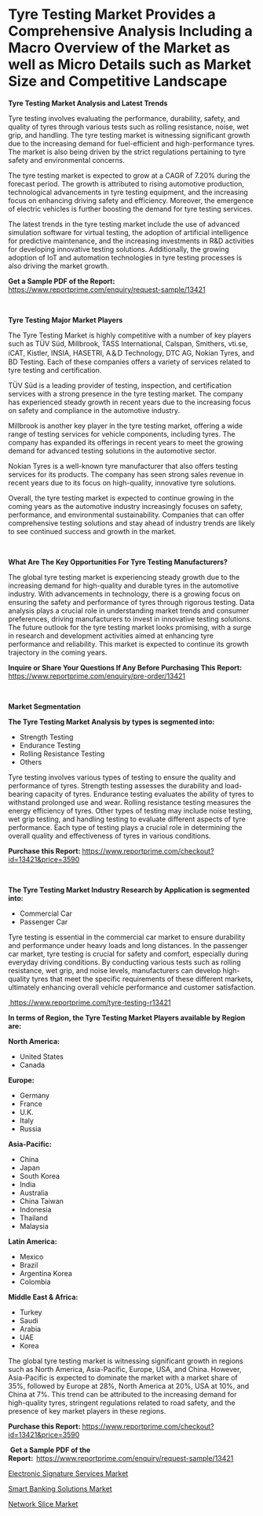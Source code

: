 <p><h1>Tyre Testing Market Provides a Comprehensive Analysis Including a Macro Overview of the Market as well as Micro Details such as Market Size and Competitive Landscape</h1></p><p><strong>Tyre Testing Market Analysis and Latest Trends</strong></p>
<p><p>Tyre testing involves evaluating the performance, durability, safety, and quality of tyres through various tests such as rolling resistance, noise, wet grip, and handling. The tyre testing market is witnessing significant growth due to the increasing demand for fuel-efficient and high-performance tyres. The market is also being driven by the strict regulations pertaining to tyre safety and environmental concerns.</p><p>The tyre testing market is expected to grow at a CAGR of 7.20% during the forecast period. The growth is attributed to rising automotive production, technological advancements in tyre testing equipment, and the increasing focus on enhancing driving safety and efficiency. Moreover, the emergence of electric vehicles is further boosting the demand for tyre testing services.</p><p>The latest trends in the tyre testing market include the use of advanced simulation software for virtual testing, the adoption of artificial intelligence for predictive maintenance, and the increasing investments in R&D activities for developing innovative testing solutions. Additionally, the growing adoption of IoT and automation technologies in tyre testing processes is also driving the market growth.</p></p>
<p><strong>Get a Sample PDF of the Report:&nbsp;</strong> <a href="https://www.reportprime.com/enquiry/request-sample/13421">https://www.reportprime.com/enquiry/request-sample/13421</a></p>
<p>&nbsp;</p>
<p><strong>Tyre Testing Major Market Players</strong></p>
<p><p>The Tyre Testing Market is highly competitive with a number of key players such as TÜV Süd, Millbrook, TASS International, Calspan, Smithers, vti.se, iCAT, Kistler, INSIA, HASETRI, A＆D Technology, DTC AG, Nokian Tyres, and BD Testing. Each of these companies offers a variety of services related to tyre testing and certification.</p><p>TÜV Süd is a leading provider of testing, inspection, and certification services with a strong presence in the tyre testing market. The company has experienced steady growth in recent years due to the increasing focus on safety and compliance in the automotive industry.</p><p>Millbrook is another key player in the tyre testing market, offering a wide range of testing services for vehicle components, including tyres. The company has expanded its offerings in recent years to meet the growing demand for advanced testing solutions in the automotive sector.</p><p>Nokian Tyres is a well-known tyre manufacturer that also offers testing services for its products. The company has seen strong sales revenue in recent years due to its focus on high-quality, innovative tyre solutions.</p><p>Overall, the tyre testing market is expected to continue growing in the coming years as the automotive industry increasingly focuses on safety, performance, and environmental sustainability. Companies that can offer comprehensive testing solutions and stay ahead of industry trends are likely to see continued success and growth in the market.</p></p>
<p>&nbsp;</p>
<p><strong>What Are The Key Opportunities For Tyre Testing Manufacturers?</strong></p>
<p><p>The global tyre testing market is experiencing steady growth due to the increasing demand for high-quality and durable tyres in the automotive industry. With advancements in technology, there is a growing focus on ensuring the safety and performance of tyres through rigorous testing. Data analysis plays a crucial role in understanding market trends and consumer preferences, driving manufacturers to invest in innovative testing solutions. The future outlook for the tyre testing market looks promising, with a surge in research and development activities aimed at enhancing tyre performance and reliability. This market is expected to continue its growth trajectory in the coming years.</p></p>
<p><strong>Inquire or Share Your Questions If Any Before Purchasing This Report:</strong> <a href="https://www.reportprime.com/enquiry/pre-order/13421">https://www.reportprime.com/enquiry/pre-order/13421</a></p>
<p>&nbsp;</p>
<p><strong>Market Segmentation</strong></p>
<p><strong>The Tyre Testing Market Analysis by types is segmented into:</strong></p>
<p><ul><li>Strength Testing</li><li>Endurance Testing</li><li>Rolling Resistance Testing</li><li>Others</li></ul></p>
<p><p>Tyre testing involves various types of testing to ensure the quality and performance of tyres. Strength testing assesses the durability and load-bearing capacity of tyres. Endurance testing evaluates the ability of tyres to withstand prolonged use and wear. Rolling resistance testing measures the energy efficiency of tyres. Other types of testing may include noise testing, wet grip testing, and handling testing to evaluate different aspects of tyre performance. Each type of testing plays a crucial role in determining the overall quality and effectiveness of tyres in various conditions.</p></p>
<p><strong>Purchase this Report:&nbsp;</strong><a href="https://www.reportprime.com/checkout?id=13421&price=3590">https://www.reportprime.com/checkout?id=13421&price=3590</a></p>
<p>&nbsp;</p>
<p><strong>The Tyre Testing Market Industry Research by Application is segmented into:</strong></p>
<p><ul><li>Commercial Car</li><li>Passenger Car</li></ul></p>
<p><p>Tyre testing is essential in the commercial car market to ensure durability and performance under heavy loads and long distances. In the passenger car market, tyre testing is crucial for safety and comfort, especially during everyday driving conditions. By conducting various tests such as rolling resistance, wet grip, and noise levels, manufacturers can develop high-quality tyres that meet the specific requirements of these different markets, ultimately enhancing overall vehicle performance and customer satisfaction.</p></p>
<p><a href="https://www.reportprime.com/tyre-testing-r13421">&nbsp;https://www.reportprime.com/tyre-testing-r13421</a></p>
<p><strong>In terms of Region, the Tyre Testing Market Players available by Region are:</strong></p>
<p>
    <p> <strong> North America: </strong>
        <ul>
            <li>United States</li>
            <li>Canada</li>
        </ul>
        </p> 
    <p> <strong> Europe: </strong>
        <ul>
            <li>Germany</li>
            <li>France</li>
            <li>U.K.</li>
            <li>Italy</li>
            <li>Russia</li>
        </ul>
        </p> 
    <p> <strong> Asia-Pacific: </strong>
        <ul>
            <li>China</li>
            <li>Japan</li>
            <li>South Korea</li>
            <li>India</li>
            <li>Australia</li>
            <li>China Taiwan</li>
            <li>Indonesia</li>
            <li>Thailand</li>
            <li>Malaysia</li>
        </ul>
        </p> 
    <p> <strong> Latin America: </strong>
        <ul>
            <li>Mexico</li>
            <li>Brazil</li>
            <li>Argentina Korea</li>
            <li>Colombia</li>
        </ul>
        </p> 
    <p> <strong> Middle East & Africa: </strong>
        <ul>
            <li>Turkey</li>
            <li>Saudi</li>
            <li>Arabia</li>
            <li>UAE</li>
            <li>Korea</li>
        </ul>
    </p>
    </p>
<p><p>The global tyre testing market is witnessing significant growth in regions such as North America, Asia-Pacific, Europe, USA, and China. However, Asia-Pacific is expected to dominate the market with a market share of 35%, followed by Europe at 28%, North America at 20%, USA at 10%, and China at 7%. This trend can be attributed to the increasing demand for high-quality tyres, stringent regulations related to road safety, and the presence of key market players in these regions.</p></p>
<p><strong>Purchase this Report: </strong><a href="https://www.reportprime.com/checkout?id=13421&price=3590">https://www.reportprime.com/checkout?id=13421&price=3590</a></p>
<p>&nbsp;<strong>Get a Sample PDF of the Report:&nbsp;&nbsp;</strong><a href="https://www.reportprime.com/enquiry/request-sample/13421">https://www.reportprime.com/enquiry/request-sample/13421</a></p>
<p><strong></strong></p>
<p><p><a href="https://github.com/sarohimweaach77/Market-Research-Report-List-1/blob/main/electronic-signature-services-market.md">Electronic Signature Services Market</a></p><p><a href="https://github.com/ajiariaa/Market-Research-Report-List-1/blob/main/smart-banking-solutions-market.md">Smart Banking Solutions Market</a></p><p><a href="https://github.com/niyotibauri9/Market-Research-Report-List-1/blob/main/network-slice-market.md">Network Slice Market</a></p></p>